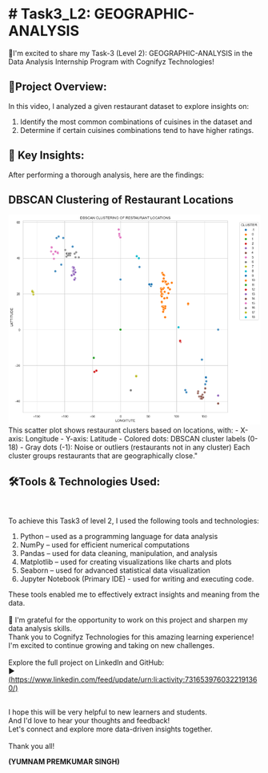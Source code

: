 
<html>
  <body>
    <h1> # Task3_L2: GEOGRAPHIC-ANALYSIS</h1>

🚀I'm excited to share my Task-3 (Level 2): GEOGRAPHIC-ANALYSIS in the Data Analysis Internship Program with Cognifyz Technologies!

<h2>🔹Project Overview:</h2>

In this video, I analyzed a given restaurant dataset to explore insights on:
1. Identify the most common combinations of cuisines in the dataset and
2. Determine if certain cuisines combinations tend to have higher ratings.

<h2>🔹 Key Insights: </h2>
After performing a thorough analysis, here are the findings:<br>
<h2>DBSCAN Clustering of Restaurant Locations</h2>
<p align="left">
  <img src="download.png" alt="DBSCAN Clusters" width="600"><br>
This scatter plot shows restaurant clusters based on locations, with:
- X-axis: Longitude
- Y-axis: Latitude
- Colored dots: DBSCAN cluster labels (0-18)
- Gray dots (-1): Noise or outliers (restaurants not in any cluster)
Each cluster groups restaurants that are geographically close."

</p>


<h2>🛠️Tools & Technologies Used:</h2><br>

To achieve this Task3 of level 2, I used the following tools and technologies:<br>

1. Python – used as a programming language for data analysis
2. NumPy – used for efficient numerical computations
3. Pandas – used for data cleaning, manipulation, and analysis
4. Matplotlib – used for creating visualizations like charts and plots
5. Seaborn – used for advanced statistical data visualization
6. Jupyter Notebook (Primary IDE) - used for writing and executing code.

These tools enabled me to effectively extract insights and meaning from the data.<br><br>
🎉 I'm grateful for the opportunity to work on this project and sharpen my data analysis skills. <br>Thank you to Cognifyz Technologies for this amazing learning experience! I'm excited to continue growing and taking on new challenges.<br><br>
Explore the full project on LinkedIn and GitHub:<br>
▶️ [(https://www.linkedin.com/feed/update/urn:li:activity:7316539760322191360/)<br>](https://www.linkedin.com/feed/update/urn:li:activity:7317217856398446592/)<br>

<p>I hope this will be very helpful to new learners and students. <br>
And I'd love to hear your thoughts and feedback! <br>
Let's connect and explore more data-driven insights together. <br><br>
Thank you all!

  <b>(YUMNAM PREMKUMAR SINGH)</b>
</p>
</body>
</html>
